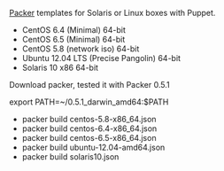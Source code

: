 [Packer](http://packer.io) templates for Solaris or Linux boxes with Puppet.

* CentOS 6.4 (Minimal) 64-bit
* CentOS 6.5 (Minimal) 64-bit
* CentOS 5.8 (network iso) 64-bit
* Ubuntu 12.04 LTS (Precise Pangolin) 64-bit
* Solaris 10 x86 64-bit


Download packer, tested it with Packer 0.5.1

export PATH=~/0.5.1_darwin_amd64:$PATH

* packer build centos-5.8-x86_64.json
* packer build centos-6.4-x86_64.json
* packer build centos-6.5-x86_64.json
* packer build ubuntu-12.04-amd64.json
* packer build solaris10.json